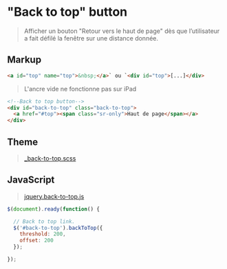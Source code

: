 # "Back to top" button

> Afficher un bouton "Retour vers le haut de page" dès que l’utilisateur a fait défilé la fenêtre sur une distance donnée.


## Markup

```html
<a id="top" name="top">&nbsp;</a>` ou `<div id="top">[...]</div>
```

> L'ancre vide ne fonctionne pas sur iPad


```html
<!--Back to top button-->
<div id="back-to-top" class="back-to-top">
  <a href="#top"><span class="sr-only">Haut de page</span></a>
</div>
```


## Theme

> [_back-to-top.scss](_back-to-top.scss)


## JavaScript

> [jquery.back-to-top.js](jquery.back-to-top.js)

```js
$(document).ready(function() {

  // Back to top link.
  $('#back-to-top').backToTop({
    threshold: 200,
    offset: 200
  });

});
```
